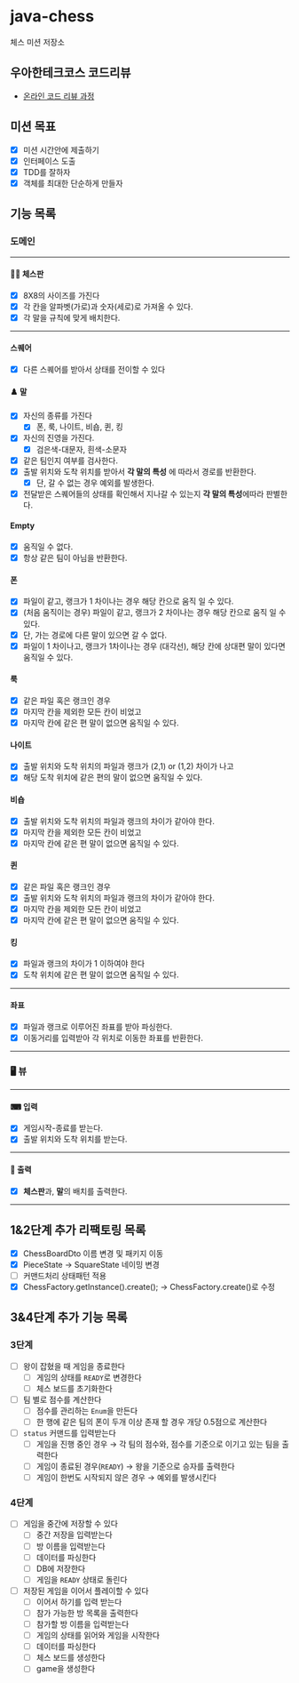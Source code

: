 # java-chess

체스 미션 저장소

## 우아한테크코스 코드리뷰

- [온라인 코드 리뷰 과정](https://github.com/woowacourse/woowacourse-docs/blob/master/maincourse/README.md)

## 미션 목표

- [x] 미션 시간안에 제출하기
- [x] 인터페이스 도출
- [x] TDD를 잘하자
- [x] 객체를 최대한 단순하게 만들자

## 기능 목록

### 도메인

---

#### 🏄‍♀️ 체스판

- [x] 8X8의 사이즈를 가진다
- [x] 각 칸을 알파벳(가로)과 숫자(세로)로 가져올 수 있다.
- [x] 각 말을 규칙에 맞게 배치한다.

---

#### 스퀘어

- [x] 다른 스퀘어를 받아서 상태를 전이할 수 있다

#### ♟️ 말

- [x] 자신의 종류를 가진다
    - [x] 폰, 룩, 나이트, 비숍, 퀸, 킹
- [x] 자신의 진영을 가진다.
    - [x] 검은색-대문자, 흰색-소문자
- [x] 같은 팀인지 여부를 검사한다.
- [x] 출발 위치와 도착 위치를 받아서 **각 말의 특성** 에 따라서 경로를 반환한다.
    - [x] 단, 갈 수 없는 경우 예외를 발생한다.
- [x] 전달받은 스퀘어들의 상태를 확인해서 지나갈 수 있는지 **각 말의 특성**에따라 판별한다.

#### Empty

- [x] 움직일 수 없다.
- [x] 항상 같은 팀이 아님을 반환한다.

#### ️폰

- [x] 파일이 같고, 랭크가 1 차이나는 경우 해당 칸으로 움직 일 수 있다.
- [x] (처음 움직이는 경우) 파일이 같고, 랭크가 2 차이나는 경우 해당 칸으로 움직 일 수 있다.
- [x] 단, 가는 경로에 다른 말이 있으면 갈 수 없다.
- [x] 파일이 1 차이나고, 랭크가 1차이나는 경우 (대각선), 해당 칸에 상대편 말이 있다면 움직일 수 있다.

#### 룩

- [x] 같은 파일 혹은 랭크인 경우
- [x] 마지막 칸을 제외한 모든 칸이 비었고
- [x] 마지막 칸에 같은 편 말이 없으면 움직일 수 있다.

#### 나이트

- [x] 출발 위치와 도착 위치의 파일과 랭크가 (2,1) or (1,2) 차이가 나고
- [x] 해당 도착 위치에 같은 편의 말이 없으면 움직일 수 있다.

#### 비숍

- [x] 출발 위치와 도착 위치의 파일과 랭크의 차이가 같아야 한다.
- [x] 마지막 칸을 제외한 모든 칸이 비었고
- [x] 마지막 칸에 같은 편 말이 없으면 움직일 수 있다.

#### 퀸

- [x] 같은 파일 혹은 랭크인 경우
- [x] 출발 위치와 도착 위치의 파일과 랭크의 차이가 같아야 한다.
- [x] 마지막 칸을 제외한 모든 칸이 비었고
- [x] 마지막 칸에 같은 편 말이 없으면 움직일 수 있다.

#### 킹

- [x] 파일과 랭크의 차이가 1 이하여야 한다
- [x] 도착 위치에 같은 편 말이 없으면 움직일 수 있다.

---

#### 좌표

- [x] 파일과 랭크로 이루어진 좌표를 받아 파싱한다.
- [x] 이동거리를 입력받아 각 위치로 이동한 좌표를 반환한다.

---

### 🖥 뷰

---

#### ⌨ 입력

- [x] 게임시작-종료를 받는다.
- [x] 출발 위치와 도착 위치를 받는다.

---

#### 👀️ 출력

- [x] **체스판**과, **말**의 배치를 출력한다.

---

## 1&2단계 추가 리팩토링 목록

- [x]  ChessBoardDto 이름 변경 및 패키지 이동
- [x]  PieceState → SquareState 네이밍 변경
- [ ]  커맨드처리 상태패턴 적용
- [x]  ChessFactory.getInstance().create(); → ChessFactory.create()로 수정

## 3&4단계 추가 기능 목록

### 3단계

- [ ]  왕이 잡혔을 때 게임을 종료한다
    - [ ]  게임의 상태를 `READY`로 변경한다
    - [ ]  체스 보드를 초기화한다
- [ ]  팀 별로 점수를 계산한다
    - [ ]  점수를 관리하는 `Enum`을 만든다
    - [ ]  한 행에 같은 팀의 폰이 두개 이상 존재 할 경우 개당 0.5점으로 계산한다
- [ ]  `status` 커맨드를 입력받는다
    - [ ]  게임을 진행 중인 경우
      → 각 팀의 점수와, 점수를 기준으로 이기고 있는 팀을 출력한다
    - [ ]  게임이 종료된 경우(`READY`)
      → 왕을 기준으로 승자를 출력한다
    - [ ]  게임이 한번도 시작되지 않은 경우 → 예외를 발생시킨다

### 4단계

- [ ]  게임을 중간에 저장할 수 있다
    - [ ]  중간 저장을 입력받는다
    - [ ]  방 이름을 입력받는다
    - [ ]  데이터를 파싱한다
    - [ ]  DB에 저장한다
    - [ ]  게임을 `READY` 상태로 돌린다
- [ ]  저장된 게임을 이어서 플레이할 수 있다
    - [ ]  이어서 하기를 입력 받는다
    - [ ]  참가 가능한 방 목록을 출력한다
    - [ ]  참가할 방 이름을 입력받는다
    - [ ]  게임의 상태를 읽어와 게임을 시작한다
    - [ ]  데이터를 파싱한다
    - [ ]  체스 보드를 생성한다
    - [ ]  game을 생성한다
